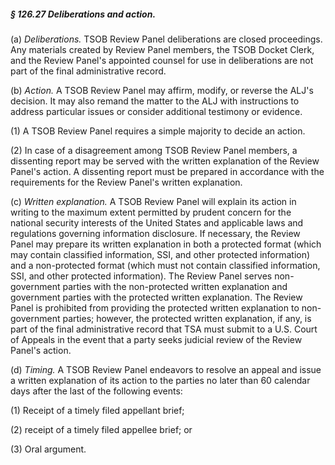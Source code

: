 ##### § 126.27 Deliberations and action. #####

(a) *Deliberations.* TSOB Review Panel deliberations are closed proceedings. Any materials created by Review Panel members, the TSOB Docket Clerk, and the Review Panel's appointed counsel for use in deliberations are not part of the final administrative record.

(b) *Action.* A TSOB Review Panel may affirm, modify, or reverse the ALJ's decision. It may also remand the matter to the ALJ with instructions to address particular issues or consider additional testimony or evidence.

(1) A TSOB Review Panel requires a simple majority to decide an action.

(2) In case of a disagreement among TSOB Review Panel members, a dissenting report may be served with the written explanation of the Review Panel's action. A dissenting report must be prepared in accordance with the requirements for the Review Panel's written explanation.

(c) *Written explanation.* A TSOB Review Panel will explain its action in writing to the maximum extent permitted by prudent concern for the national security interests of the United States and applicable laws and regulations governing information disclosure. If necessary, the Review Panel may prepare its written explanation in both a protected format (which may contain classified information, SSI, and other protected information) and a non-protected format (which must not contain classified information, SSI, and other protected information). The Review Panel serves non-government parties with the non-protected written explanation and government parties with the protected written explanation. The Review Panel is prohibited from providing the protected written explanation to non-government parties; however, the protected written explanation, if any, is part of the final administrative record that TSA must submit to a U.S. Court of Appeals in the event that a party seeks judicial review of the Review Panel's action.

(d) *Timing.* A TSOB Review Panel endeavors to resolve an appeal and issue a written explanation of its action to the parties no later than 60 calendar days after the last of the following events:

(1) Receipt of a timely filed appellant brief;

(2) receipt of a timely filed appellee brief; or

(3) Oral argument.